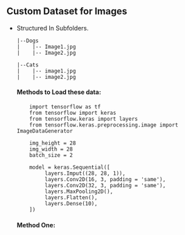 ## Custom Dataset for Images

* Structured In Subfolders.

      |--Dogs
      |    |-- Image1.jpg
      |    |-- Image2.jpg
      
      |--Cats
      |    |-- image1.jpg
      |    |-- image2.jpg

  #### Methods to Load these data:
  
  ``` 
      import tensorflow as tf
      from tensorflow import keras
      from tensorflow.keras import layers
      from tensorflow.keras.preprocessing.image import ImageDataGenerator
      
      img_height = 28
      img_width = 28
      batch_size = 2
      
      model = keras.Sequential([
           layers.Imput((28, 28, 1)),
           layers.Conv2D(16, 3, padding = 'same'),
           layers.Conv2D(32, 3, padding = 'same'),
           layers.MaxPooling2D(),
           layers.Flatten(),
           layers.Dense(10),
      ])
  ```
      
  #### Method One:
      
